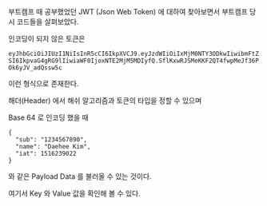 부트캠프 때 공부했었던 JWT  (Json Web Token) 에 대하여 찾아보면서 부트캠프 당시 코드들을 살펴보았다. 

인코딩이 되지 않은 토큰은

`eyJhbGciOiJIUzI1NiIsInR5cCI6IkpXVCJ9.eyJzdWIiOiIxMjM0NTY3ODkwIiwibmFtZSI6IkpvaG4gRG9lIiwiaWF0IjoxNTE2MjM5MDIyfQ.SflKxwRJSMeKKF2QT4fwpMeJf36POk6yJV_adQssw5c`

이런 형식으로 존재한다.

해더(Header) 에서 해쉬 알고리즘과 토큰의 타입을 정할 수 있으며 

Base 64 로 인코딩 했을 때

```
{
  "sub": "1234567890",
  "name": "Daehee Kim",
  "iat": 1516239022
}
```

와 같은 Payload Data 를 불러올 수 있는 것이다. 

여기서 Key 와 Value 값을 확인해 볼 수 있다.
